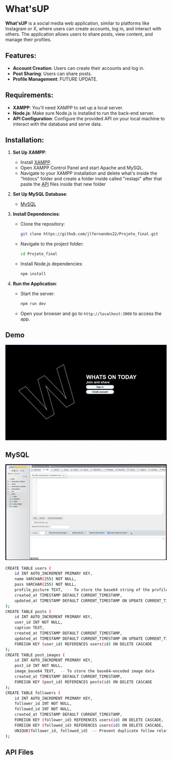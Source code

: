 # What'sUP

**What'sUP** is a social media web application, similar to platforms like Instagram or X, where users can create accounts, log in, and interact with others. The application allows users to share posts, view content, and manage their profiles.

## Features:
- **Account Creation**: Users can create their accounts and log in.
- **Post Sharing**: Users can share posts.
- **Profile Management**: FUTURE UPDATE.

## Requirements:
- **XAMPP**: You'll need XAMPP to set up a local server.
- **Node.js**: Make sure Node.js is installed to run the back-end server.
- **API Configuration**: Configure the provided API on your local machine to interact with the database and serve data.

## Installation:

1. **Set Up XAMPP**:
   - Install [XAMPP](https://www.apachefriends.org/index.html).
   - Open XAMPP Control Panel and start Apache and MySQL.
   - Navigate to your XAMPP installation and delete what's inside the "htdocs" folder and create a folder inside called "restapi" after that paste the [API](#api-files) files inside that new folder
     
2. **Set Up MySQL Database**:
   - [MySQL](#mysql)
   
3. **Install Dependencies**:
   - Clone the repository:
     ```bash
     git clone https://github.com/jlfernandes22/Projeto_final.git
     ```
   - Navigate to the project folder:
     ```bash
     cd Projeto_final
     ```
   - Install Node.js dependencies:
     ```bash
     npm install
     ```
   
4. **Run the Application**:
   - Start the server:
     ```bash
     npm run dev
     ```
   - Open your browser and go to `http://localhost:3000` to access the app.

## Demo

![What'sUP Screenshot](screenshot.png)

## MySQL
![MYphpadminScreenshot](SqlCodesInput.png)
```bash
CREATE TABLE users (
    id INT AUTO_INCREMENT PRIMARY KEY,
    name VARCHAR(255) NOT NULL,
    pass VARCHAR(255) NOT NULL,
    profile_picture TEXT,  -- To store the base64 string of the profile picture
    created_at TIMESTAMP DEFAULT CURRENT_TIMESTAMP,
    updated_at TIMESTAMP DEFAULT CURRENT_TIMESTAMP ON UPDATE CURRENT_TIMESTAMP
);
CREATE TABLE posts (
    id INT AUTO_INCREMENT PRIMARY KEY,
    user_id INT NOT NULL,
    caption TEXT,
    created_at TIMESTAMP DEFAULT CURRENT_TIMESTAMP,
    updated_at TIMESTAMP DEFAULT CURRENT_TIMESTAMP ON UPDATE CURRENT_TIMESTAMP,
    FOREIGN KEY (user_id) REFERENCES users(id) ON DELETE CASCADE
);
CREATE TABLE post_images (
    id INT AUTO_INCREMENT PRIMARY KEY,
    post_id INT NOT NULL,
    image_base64 TEXT,  -- To store the base64-encoded image data
    created_at TIMESTAMP DEFAULT CURRENT_TIMESTAMP,
    FOREIGN KEY (post_id) REFERENCES posts(id) ON DELETE CASCADE
);
CREATE TABLE followers (
    id INT AUTO_INCREMENT PRIMARY KEY,
    follower_id INT NOT NULL,
    followed_id INT NOT NULL,
    created_at TIMESTAMP DEFAULT CURRENT_TIMESTAMP,
    FOREIGN KEY (follower_id) REFERENCES users(id) ON DELETE CASCADE,
    FOREIGN KEY (followed_id) REFERENCES users(id) ON DELETE CASCADE,
    UNIQUE(follower_id, followed_id)  -- Prevent duplicate follow relationships
);

```
## API Files

